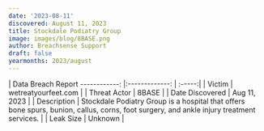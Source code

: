 ```yaml
---
date: '2023-08-11'
discovered: August 11, 2023
title: Stockdale Podiatry Group
image: images/blog/8BASE.png
author: Breachsense Support
draft: false
yearmonths: 2023/august
---
```



| Data Breach Report
------------:     |:-------------:    | :-----:|
| Victim      | wetreatyourfeet.com      | 
| Threat Actor      | 8BASE      | 
| Date Discovered      | Aug 11, 2023      | 
| Description      | Stockdale Podiatry Group is a hospital that offers bone spurs, bunion, callus, corns, foot surgery, and ankle injury treatment services.      | 
| Leak Size      | Unknown      | 

